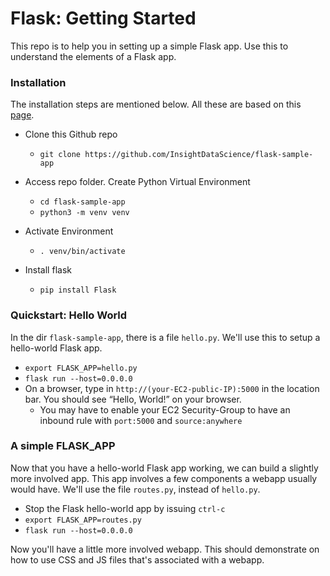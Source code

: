 # Flask: Getting Started
This repo is to help you in setting up a simple Flask app. Use this to understand the elements of a Flask app.

### Installation
The installation steps are mentioned below. All these are based on this [page](https://flask.palletsprojects.com/en/1.1.x/installation/#create-an-environment).

* Clone this Github repo
  * `git clone https://github.com/InsightDataScience/flask-sample-app`

* Access repo folder. Create Python Virtual Environment
  * `cd flask-sample-app`
  * `python3 -m venv venv`

* Activate Environment
  * `. venv/bin/activate`

* Install flask
  * `pip install Flask`

### Quickstart: Hello World
In the dir `flask-sample-app`, there is a file `hello.py`. We'll use this to setup a hello-world Flask app.
* `export FLASK_APP=hello.py`
* `flask run --host=0.0.0.0`
* On a browser, type in `http://(your-EC2-public-IP):5000` in the location bar. You should see “Hello, World!” on your browser.
  * You may have to enable your EC2 Security-Group to have an inbound rule with `port:5000` and `source:anywhere`


### A simple FLASK_APP

Now that you have a hello-world Flask app working, we can build a slightly more involved app. This app involves a few components a webapp usually would have. We'll use the file `routes.py`, instead of `hello.py`.

* Stop the Flask hello-world app by issuing `ctrl-c`
* `export FLASK_APP=routes.py`
* `flask run --host=0.0.0.0`

Now you'll have a little more involved webapp. This should demonstrate on how to use CSS and JS files that's associated with a webapp.
